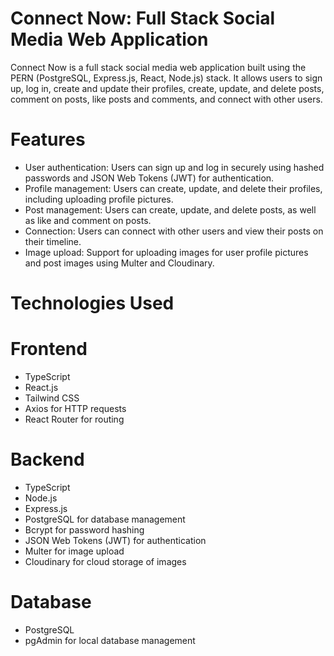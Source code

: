 # Connect Now: Full Stack Social Media Web Application

Connect Now is a full stack social media web application built using the PERN (PostgreSQL, Express.js, React, Node.js) stack. It allows users to sign up, log in, create and update their profiles, create, update, and delete posts, comment on posts, like posts and comments, and connect with other users.

# Features

* User authentication: Users can sign up and log in securely using hashed passwords and JSON Web Tokens (JWT) for authentication.
* Profile management: Users can create, update, and delete their profiles, including uploading profile pictures.
* Post management: Users can create, update, and delete posts, as well as like and comment on posts.
* Connection: Users can connect with other users and view their posts on their timeline.
* Image upload: Support for uploading images for user profile pictures and post images using Multer and Cloudinary.
  
# Technologies Used

# Frontend
* TypeScript
* React.js
* Tailwind CSS
* Axios for HTTP requests
* React Router for routing
  
# Backend
* TypeScript
* Node.js
* Express.js
* PostgreSQL for database management
* Bcrypt for password hashing
* JSON Web Tokens (JWT) for authentication
* Multer for image upload
* Cloudinary for cloud storage of images
  
# Database
* PostgreSQL
* pgAdmin for local database management
